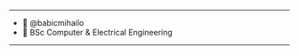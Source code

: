 - --------------------
- 👋 @babicmihailo
- 🏫 BSc Computer & Electrical Engineering
- --------------------

<!---
mokyii/mokyii is a ✨ special ✨ repository because its `README.md` (this file) appears on your GitHub profile.
You can click the Preview link to take a look at your changes.
--->
